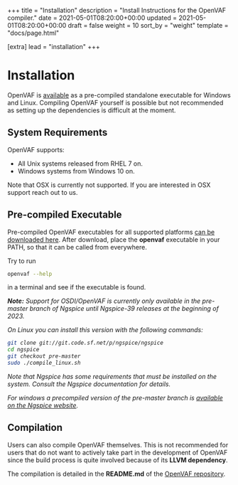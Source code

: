 +++
title = "Installation"
description = "Install Instructions for the OpenVAF compiler."
date = 2021-05-01T08:20:00+00:00
updated = 2021-05-01T08:20:00+00:00
draft = false
weight = 10
sort_by = "weight"
template = "docs/page.html"

[extra]
lead = "installation"
+++

# Installation

OpenVAF is [available](../../../download) as a pre-compiled standalone executable for 
Windows and Linux.
Compiling OpenVAF yourself is possible but not recommended as setting up the dependencies is difficult at the moment.

## System Requirements

OpenVAF supports:

* All Unix systems released from RHEL 7 on. 
* Windows systems from Windows 10 on. 

Note that OSX is currently not supported.
If you are interested in OSX support reach out to us.

## Pre-compiled Executable

Pre-compiled OpenVAF executables for all supported platforms [can be downloaded here](../../../download). 
After download, place the **openvaf** executable in your PATH, so that it can be called from everywhere. 

Try to run 

```bash
openvaf --help
``` 

in a terminal and see if the executable is found.


<div class="card">
  <div class="card-body">
   <i>
  <strong>Note:</strong> Support for OSDI/OpenVAF is currently only available in the pre-master branch of Ngspice
  until Ngspice-39 releases at the beginning of 2023.

  On Linux you can install this version with the following commands:
  
  ``` bash
  git clone git://git.code.sf.net/p/ngspice/ngspice
  cd ngspice
  git checkout pre-master
  sudo ./compile_linux.sh
  ```
  Note that Ngspice has some requirements that must be installed on the system.
  Consult the Ngspice documentation for details.

  For windows a precompiled version of the pre-master branch is [available on the Ngspice website](https://ngspice.sourceforge.io/download.html#nightly).
  </i>
  </div>
</div>

## Compilation

Users can also compile OpenVAF themselves. 
This is not recommended for users that do not want to actively take part in the development of OpenVAF
since the build process is quite involved because of its **LLVM dependency**. 

The compilation is detailed in the **README.md** of the [OpenVAF repository](https://github.com/pascalkuthe/OpenVAF).

